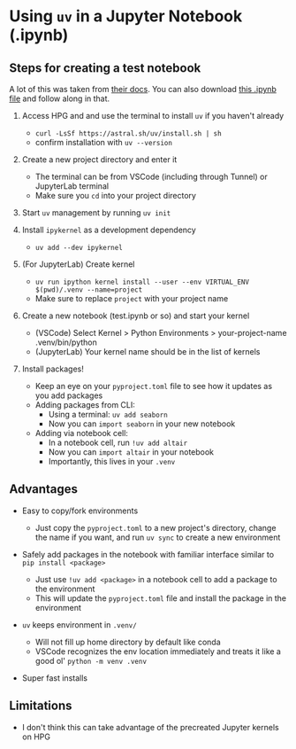 # Using `uv` in a Jupyter Notebook (.ipynb)


## Steps for creating a test notebook
A lot of this was taken from [their docs](https://docs.astral.sh/uv/guides/integration/jupyter/).
You can also download [this .ipynb file](uv_jupyter_notebook.ipynb) and follow along in that.

1. Access HPG and and use the terminal to install `uv` if you haven't already
    - `curl -LsSf https://astral.sh/uv/install.sh | sh`
    - confirm installation with `uv --version`

2. Create a new project directory and enter it
    - The terminal can be from VSCode (including through Tunnel) or JupyterLab terminal
    - Make sure you `cd` into your project directory

3. Start `uv` management by running `uv init`

4. Install `ipykernel` as a development dependency
    - `uv add --dev ipykernel`

5. (For JupyterLab) Create kernel
    - `uv run ipython kernel install --user --env VIRTUAL_ENV $(pwd)/.venv --name=project`
    - Make sure to replace `project` with your project name

6. Create a new notebook (test.ipynb or so) and start your kernel
    - (VSCode) Select Kernel > Python Environments > your-project-name .venv/bin/python
    - (JupyterLab) Your kernel name should be in the list of kernels

7. Install packages!
    - Keep an eye on your `pyproject.toml` file to see how it updates as you add packages
    - Adding packages from CLI:
        - Using a terminal: `uv add seaborn`
        - Now you can `import seaborn` in your new notebook
    - Adding via notebook cell:
        - In a notebook cell, run `!uv add altair`
        - Now you can `import altair` in your notebook
        - Importantly, this lives in your `.venv`



## Advantages
- Easy to copy/fork environments
    - Just copy the `pyproject.toml` to a new project's directory, change the name if you want, and run `uv sync` to create a new environment

- Safely add packages in the notebook with familiar interface similar to `pip install <package>`
    - Just use `!uv add <package>` in a notebook cell to add a package to the environment
    - This will update the `pyproject.toml` file and install the package in the environment

- `uv` keeps environment in `.venv/`
    - Will not fill up home directory by default like conda
    - VSCode recognizes the env location immediately and treats it like a good ol' `python -m venv .venv`

- Super fast installs

## Limitations
- I don't think this can take advantage of the precreated Jupyter kernels on HPG
